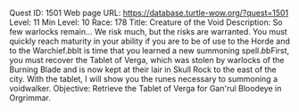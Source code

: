 Quest ID: 1501
Web page URL: https://database.turtle-wow.org/?quest=1501
Level: 11
Min Level: 10
Race: 178
Title: Creature of the Void
Description: So few warlocks remain... We risk much, but the risks are warranted. You must quickly reach maturity in your ability if you are to be of use to the Horde and to the Warchief.$b$bIt is time that you learned a new summoning spell.$b$bFirst, you must recover the Tablet of Verga, which was stolen by warlocks of the Burning Blade and is now kept at their lair in Skull Rock to the east of the city. With the tablet, I will show you the runes necessary to summoning a voidwalker.
Objective: Retrieve the Tablet of Verga for Gan'rul Bloodeye in Orgrimmar.
